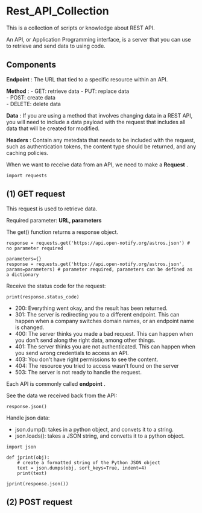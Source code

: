 # Rest_API_Collection

This is a collection of scripts or knowledge about REST API.

An API, or Application Programming interface, is a server that you can use to retrieve and send data to using code.

## Components

**Endpoint** : The URL that tied to a specific resource within an API.

**Method** : - GET: retrieve data
             - PUT: replace data             
             - POST: create data             
             - DELETE: delete data
             
**Data** : If you are using a method that involves changing data in a REST API, you will need to include a data payload with the request that includes all data that will be created for modified.

**Headers** : Contain any metedata that needs to be included with the request, such as authentication tokens, the content type should be returned, and any caching policies.

When we want to receive data from an API, we need to make a **Request** .

```pythonscript
import requests
```

## (1) GET request

This request is used to retrieve data. 

Required parameter: **URL, parameters**


The get() function returns a response object.
```pythonscript
response = requests.get('https://api.open-notify.org/astros.json') # no parameter required

parameters={}
response = requests.get('https://api.open-notify.org/astros.json', params=parameters) # parameter required, parameters can be defined as a dictionary
```

Receive the status code for the request:
```pythonscript
print(response.status_code) 
```

- 200: Everything went okay, and the result has been returned.
- 301: The server is redirecting you to a different endpoint. This can happen when a company switches domain names, or an endpoint name is changed.
- 400: The server thinks you made a bad request. This can happen when you don't send along the right data, among other things.
- 401: The server thinks you are not authenticated. This can happen when you send wrong credentials to access an API.
- 403: You don't have right permissions to see the content.
- 404: The resource you tried to access wasn't found on the server
- 503: The server is not ready to handle the request.

Each API is commonly called **endpoint** .

See the data we received back from the API:
```pythonscript
response.json()
```
Handle json data:
- json.dump(): takes in a python object, and convets it to a string.
- json.loads(): takes a JSON string, and convetts it to a python object.

```pythonscript
import json

def jprint(obj):
    # create a formatted string of the Python JSON object
    text = json.dumps(obj, sort_keys=True, indent=4)
    print(text)

jprint(response.json())
```

## (2) POST request

